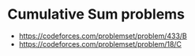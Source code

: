 # Cumulative Sum problems
- https://codeforces.com/problemset/problem/433/B
- https://codeforces.com/problemset/problem/18/C
